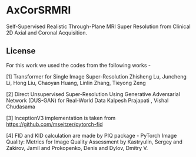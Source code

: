 # AxCorSRMRI
Self-Supervised Realistic Through-Plane MRI Super Resolution from Clinical 2D Axial and Coronal Acquisition.





## License
For this work we used the codes from the following works -

[1] Transformer for Single Image Super-Resolution
Zhisheng Lu, Juncheng Li, Hong Liu, Chaoyan Huang, Linlin Zhang, Tieyong Zeng

[2] Direct Unsupervised Super-Resolution Using Generative Adversarial Network
(DUS-GAN) for Real-World Data Kalpesh Prajapati , Vishal Chudasama

[3]  InceptionV3 implementation is taken from 
https://github.com/mseitzer/pytorch-fid

[4] FID and KID calculation are made by PIQ package - PyTorch Image Quality: Metrics for Image Quality Assessment by Kastryulin, Sergey and Zakirov, Jamil and Prokopenko, Denis and Dylov, Dmitry V. 






